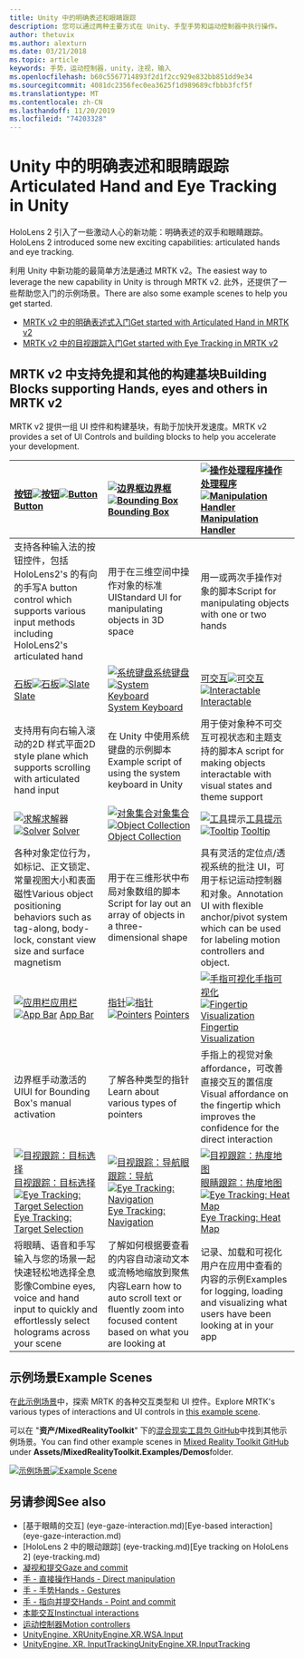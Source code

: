 ```yaml
---
title: Unity 中的明确表述和眼睛跟踪
description: 您可以通过两种主要方式在 Unity、手型手势和运动控制器中执行操作。
author: thetuvix
ms.author: alexturn
ms.date: 03/21/2018
ms.topic: article
keywords: 手势，运动控制器，unity，注视，输入
ms.openlocfilehash: b60c5567714893f2d1f2cc929e832bb851dd9e34
ms.sourcegitcommit: 4081dc2356fec0ea3625f1d989689cfbbb3fcf5f
ms.translationtype: MT
ms.contentlocale: zh-CN
ms.lasthandoff: 11/20/2019
ms.locfileid: "74203328"
---
```

# <a name="articulated-hand-and-eye-tracking-in-unity"></a><span data-ttu-id="ec250-104">Unity 中的明确表述和眼睛跟踪</span><span class="sxs-lookup"><span data-stu-id="ec250-104">Articulated Hand and Eye Tracking in Unity</span></span>

<span data-ttu-id="ec250-105">HoloLens 2 引入了一些激动人心的新功能：明确表述的双手和眼睛跟踪。</span><span class="sxs-lookup"><span data-stu-id="ec250-105">HoloLens 2 introduced some new exciting capabilities: articulated hands and eye tracking.</span></span>

<span data-ttu-id="ec250-106">利用 Unity 中新功能的最简单方法是通过 MRTK v2。</span><span class="sxs-lookup"><span data-stu-id="ec250-106">The easiest way to leverage the new capability in Unity is through MRTK v2.</span></span> <span data-ttu-id="ec250-107">此外，还提供了一些帮助您入门的示例场景。</span><span class="sxs-lookup"><span data-stu-id="ec250-107">There are also some example scenes to help you get started.</span></span> 

* [<span data-ttu-id="ec250-108">MRTK v2 中的明确表述式入门</span><span class="sxs-lookup"><span data-stu-id="ec250-108">Get started with Articulated Hand  in MRTK v2</span></span>](https://microsoft.github.io/MixedRealityToolkit-Unity/Documentation/Input/HandTracking.html)
* [<span data-ttu-id="ec250-109">MRTK v2 中的目视跟踪入门</span><span class="sxs-lookup"><span data-stu-id="ec250-109">Get started with Eye Tracking in MRTK v2</span></span>](https://microsoft.github.io/MixedRealityToolkit-Unity/Documentation/EyeTracking/EyeTracking_Main.html)


## <a name="building-blocks-supporting-hands-eyes-and-others-in-mrtk-v2"></a><span data-ttu-id="ec250-110">MRTK v2 中支持免提和其他的构建基块</span><span class="sxs-lookup"><span data-stu-id="ec250-110">Building Blocks supporting Hands, eyes and others in MRTK v2</span></span>

<span data-ttu-id="ec250-111">MRTK v2 提供一组 UI 控件和构建基块，有助于加快开发速度。</span><span class="sxs-lookup"><span data-stu-id="ec250-111">MRTK v2 provides a set of UI Controls and building blocks to help you accelerate your development.</span></span> 

|  <span data-ttu-id="ec250-112">[按钮![](images/MRTK_Button_Main.png)](https://microsoft.github.io/MixedRealityToolkit-Unity/Documentation/README_Button.html)[按钮](https://microsoft.github.io/MixedRealityToolkit-Unity/Documentation/README_Button.html)</span><span class="sxs-lookup"><span data-stu-id="ec250-112">[![Button](images/MRTK_Button_Main.png)](https://microsoft.github.io/MixedRealityToolkit-Unity/Documentation/README_Button.html) [Button](https://microsoft.github.io/MixedRealityToolkit-Unity/Documentation/README_Button.html)</span></span> | <span data-ttu-id="ec250-113">[![边界框](images/MRTK_BoundingBox_Main.png)](https://microsoft.github.io/MixedRealityToolkit-Unity/Documentation/README_BoundingBox.html)[边界框](https://microsoft.github.io/MixedRealityToolkit-Unity/Documentation/README_BoundingBox.html)</span><span class="sxs-lookup"><span data-stu-id="ec250-113">[![Bounding Box](images/MRTK_BoundingBox_Main.png)](https://microsoft.github.io/MixedRealityToolkit-Unity/Documentation/README_BoundingBox.html) [Bounding Box](https://microsoft.github.io/MixedRealityToolkit-Unity/Documentation/README_BoundingBox.html)</span></span> | <span data-ttu-id="ec250-114">[![操作处理程序](images/MRTK_Manipulation_Main.png)](https://microsoft.github.io/MixedRealityToolkit-Unity/Documentation/README_ManipulationHandler.html)[操作处理程序](https://microsoft.github.io/MixedRealityToolkit-Unity/Documentation/README_ManipulationHandler.html)</span><span class="sxs-lookup"><span data-stu-id="ec250-114">[![Manipulation Handler](images/MRTK_Manipulation_Main.png)](https://microsoft.github.io/MixedRealityToolkit-Unity/Documentation/README_ManipulationHandler.html) [Manipulation Handler](https://microsoft.github.io/MixedRealityToolkit-Unity/Documentation/README_ManipulationHandler.html)</span></span> |
|:--- | :--- | :--- |
| <span data-ttu-id="ec250-115">支持各种输入法的按钮控件，包括 HoloLens2's 的有向的手写</span><span class="sxs-lookup"><span data-stu-id="ec250-115">A button control which supports various input methods including HoloLens2's articulated hand</span></span> | <span data-ttu-id="ec250-116">用于在三维空间中操作对象的标准 UI</span><span class="sxs-lookup"><span data-stu-id="ec250-116">Standard UI for manipulating objects in 3D space</span></span> | <span data-ttu-id="ec250-117">用一或两次手操作对象的脚本</span><span class="sxs-lookup"><span data-stu-id="ec250-117">Script for manipulating objects with one or two hands</span></span> |
|  <span data-ttu-id="ec250-118">[石板![](images/MRTK_Slate_Main.png)](https://microsoft.github.io/MixedRealityToolkit-Unity/Documentation/README_Slate.html)[石板](https://microsoft.github.io/MixedRealityToolkit-Unity/Documentation/README_Slate.html)</span><span class="sxs-lookup"><span data-stu-id="ec250-118">[![Slate](images/MRTK_Slate_Main.png)](https://microsoft.github.io/MixedRealityToolkit-Unity/Documentation/README_Slate.html) [Slate](https://microsoft.github.io/MixedRealityToolkit-Unity/Documentation/README_Slate.html)</span></span> | <span data-ttu-id="ec250-119">[![系统键盘](images/MRTK_SystemKeyboard_Main.png)](https://microsoft.github.io/MixedRealityToolkit-Unity/Documentation/README_SystemKeyboard.html)[系统键盘](https://microsoft.github.io/MixedRealityToolkit-Unity/Documentation/README_SystemKeyboard.html)</span><span class="sxs-lookup"><span data-stu-id="ec250-119">[![System Keyboard](images/MRTK_SystemKeyboard_Main.png)](https://microsoft.github.io/MixedRealityToolkit-Unity/Documentation/README_SystemKeyboard.html) [System Keyboard](https://microsoft.github.io/MixedRealityToolkit-Unity/Documentation/README_SystemKeyboard.html)</span></span> | <span data-ttu-id="ec250-120">[可交互![](images/InteractableExamples.png)](https://microsoft.github.io/MixedRealityToolkit-Unity/Documentation/README_Interactable.html)[可交互](https://microsoft.github.io/MixedRealityToolkit-Unity/Documentation/README_Interactable.html)</span><span class="sxs-lookup"><span data-stu-id="ec250-120">[![Interactable](images/InteractableExamples.png)](https://microsoft.github.io/MixedRealityToolkit-Unity/Documentation/README_Interactable.html) [Interactable](https://microsoft.github.io/MixedRealityToolkit-Unity/Documentation/README_Interactable.html)</span></span> |
| <span data-ttu-id="ec250-121">支持用有向右输入滚动的2D 样式平面</span><span class="sxs-lookup"><span data-stu-id="ec250-121">2D style plane which supports scrolling with articulated hand input</span></span> | <span data-ttu-id="ec250-122">在 Unity 中使用系统键盘的示例脚本</span><span class="sxs-lookup"><span data-stu-id="ec250-122">Example script of using the system keyboard in Unity</span></span>  | <span data-ttu-id="ec250-123">用于使对象种不可交互可视状态和主题支持的脚本</span><span class="sxs-lookup"><span data-stu-id="ec250-123">A script for making objects interactable with visual states and theme support</span></span> |
|  <span data-ttu-id="ec250-124">[![求解](images/MRTK_Solver_Main.png)](https://microsoft.github.io/MixedRealityToolkit-Unity/Documentation/README_Solver.html)[求解](https://microsoft.github.io/MixedRealityToolkit-Unity/Documentation/README_Solver.html)器</span><span class="sxs-lookup"><span data-stu-id="ec250-124">[![Solver](images/MRTK_Solver_Main.png)](https://microsoft.github.io/MixedRealityToolkit-Unity/Documentation/README_Solver.html) [Solver](https://microsoft.github.io/MixedRealityToolkit-Unity/Documentation/README_Solver.html)</span></span> | <span data-ttu-id="ec250-125">[![对象集合](images/MRTK_ObjectCollection_Main.png)](https://microsoft.github.io/MixedRealityToolkit-Unity/Documentation/README_ManipulationHandler.html)[对象集合](https://microsoft.github.io/MixedRealityToolkit-Unity/Documentation/README_ManipulationHandler.html)</span><span class="sxs-lookup"><span data-stu-id="ec250-125">[![Object Collection](images/MRTK_ObjectCollection_Main.png)](https://microsoft.github.io/MixedRealityToolkit-Unity/Documentation/README_ManipulationHandler.html) [Object Collection](https://microsoft.github.io/MixedRealityToolkit-Unity/Documentation/README_ManipulationHandler.html)</span></span> | <span data-ttu-id="ec250-126">[![工具](images/MRTK_Tooltip_Main.png)](https://microsoft.github.io/MixedRealityToolkit-Unity/Documentation/README_Tooltip.html)提示[工具提示](https://microsoft.github.io/MixedRealityToolkit-Unity/Documentation/README_Tooltip.html)</span><span class="sxs-lookup"><span data-stu-id="ec250-126">[![Tooltip](images/MRTK_Tooltip_Main.png)](https://microsoft.github.io/MixedRealityToolkit-Unity/Documentation/README_Tooltip.html) [Tooltip](https://microsoft.github.io/MixedRealityToolkit-Unity/Documentation/README_Tooltip.html)</span></span> |
| <span data-ttu-id="ec250-127">各种对象定位行为，如标记、正文锁定、常量视图大小和表面磁性</span><span class="sxs-lookup"><span data-stu-id="ec250-127">Various object positioning behaviors such as tag-along, body-lock, constant view size and surface magnetism</span></span> | <span data-ttu-id="ec250-128">用于在三维形状中布局对象数组的脚本</span><span class="sxs-lookup"><span data-stu-id="ec250-128">Script for lay out an array of objects in a three-dimensional shape</span></span> | <span data-ttu-id="ec250-129">具有灵活的定位点/透视系统的批注 UI，可用于标记运动控制器和对象。</span><span class="sxs-lookup"><span data-stu-id="ec250-129">Annotation UI with flexible anchor/pivot system which can be used for labeling motion controllers and object.</span></span> |
|  <span data-ttu-id="ec250-130">[![应用栏](images/MRTK_AppBar_Main.png)](https://microsoft.github.io/MixedRealityToolkit-Unity/Documentation/README_AppBar.html)[应用栏](https://microsoft.github.io/MixedRealityToolkit-Unity/Documentation/README_AppBar.html)</span><span class="sxs-lookup"><span data-stu-id="ec250-130">[![App Bar](images/MRTK_AppBar_Main.png)](https://microsoft.github.io/MixedRealityToolkit-Unity/Documentation/README_AppBar.html) [App Bar](https://microsoft.github.io/MixedRealityToolkit-Unity/Documentation/README_AppBar.html)</span></span> | <span data-ttu-id="ec250-131">[指针![](images/MRTK_Pointer_Main.png)](https://microsoft.github.io/MixedRealityToolkit-Unity/Documentation/README_Pointers.html)[指针](https://microsoft.github.io/MixedRealityToolkit-Unity/Documentation/README_Pointers.html)</span><span class="sxs-lookup"><span data-stu-id="ec250-131">[![Pointers](images/MRTK_Pointer_Main.png)](https://microsoft.github.io/MixedRealityToolkit-Unity/Documentation/README_Pointers.html) [Pointers](https://microsoft.github.io/MixedRealityToolkit-Unity/Documentation/README_Pointers.html)</span></span> | <span data-ttu-id="ec250-132">[![手指可视化](images/MRTK_FingertipVisualization_Main.png)](https://microsoft.github.io/MixedRealityToolkit-Unity/Documentation/README_FingertipVisualization.html)[手指可视化](https://microsoft.github.io/MixedRealityToolkit-Unity/Documentation/README_FingertipVisualization.html)</span><span class="sxs-lookup"><span data-stu-id="ec250-132">[![Fingertip Visualization](images/MRTK_FingertipVisualization_Main.png)](https://microsoft.github.io/MixedRealityToolkit-Unity/Documentation/README_FingertipVisualization.html) [Fingertip Visualization](https://microsoft.github.io/MixedRealityToolkit-Unity/Documentation/README_FingertipVisualization.html)</span></span> |
| <span data-ttu-id="ec250-133">边界框手动激活的 UI</span><span class="sxs-lookup"><span data-stu-id="ec250-133">UI for Bounding Box's manual activation</span></span> | <span data-ttu-id="ec250-134">了解各种类型的指针</span><span class="sxs-lookup"><span data-stu-id="ec250-134">Learn about various types of pointers</span></span> | <span data-ttu-id="ec250-135">手指上的视觉对象 affordance，可改善直接交互的置信度</span><span class="sxs-lookup"><span data-stu-id="ec250-135">Visual affordance on the fingertip which improves the confidence for the direct interaction</span></span> |
|  <span data-ttu-id="ec250-136">[![目视跟踪：目标选择](images/mrtk_et_targetselect.png)](https://microsoft.github.io/MixedRealityToolkit-Unity/Documentation/EyeTracking/EyeTracking_TargetSelection.html)[目视跟踪：目标选择](https://microsoft.github.io/MixedRealityToolkit-Unity/Documentation/EyeTracking/EyeTracking_TargetSelection.html)</span><span class="sxs-lookup"><span data-stu-id="ec250-136">[![Eye Tracking: Target Selection](images/mrtk_et_targetselect.png)](https://microsoft.github.io/MixedRealityToolkit-Unity/Documentation/EyeTracking/EyeTracking_TargetSelection.html) [Eye Tracking: Target Selection](https://microsoft.github.io/MixedRealityToolkit-Unity/Documentation/EyeTracking/EyeTracking_TargetSelection.html)</span></span> | <span data-ttu-id="ec250-137">[![目视跟踪：导航](images/mrtk_et_navigation.png)](https://microsoft.github.io/MixedRealityToolkit-Unity/Documentation/EyeTracking/EyeTracking_Navigation.html)[眼跟踪：导航](https://microsoft.github.io/MixedRealityToolkit-Unity/Documentation/EyeTracking/EyeTracking_Navigation.html)</span><span class="sxs-lookup"><span data-stu-id="ec250-137">[![Eye Tracking: Navigation](images/mrtk_et_navigation.png)](https://microsoft.github.io/MixedRealityToolkit-Unity/Documentation/EyeTracking/EyeTracking_Navigation.html) [Eye Tracking: Navigation](https://microsoft.github.io/MixedRealityToolkit-Unity/Documentation/EyeTracking/EyeTracking_Navigation.html)</span></span> | <span data-ttu-id="ec250-138">[![目视跟踪：热度地图](images/mrtk_et_heatmaps.png)](https://microsoft.github.io/MixedRealityToolkit-Unity/Documentation/EyeTracking/EyeTracking_Visualization.html)[眼睛跟踪：热度地图](https://microsoft.github.io/MixedRealityToolkit-Unity/Documentation/EyeTracking/EyeTracking_Visualization.html)</span><span class="sxs-lookup"><span data-stu-id="ec250-138">[![Eye Tracking: Heat Map](images/mrtk_et_heatmaps.png)](https://microsoft.github.io/MixedRealityToolkit-Unity/Documentation/EyeTracking/EyeTracking_Visualization.html) [Eye Tracking: Heat Map](https://microsoft.github.io/MixedRealityToolkit-Unity/Documentation/EyeTracking/EyeTracking_Visualization.html)</span></span> |
| <span data-ttu-id="ec250-139">将眼睛、语音和手写输入与您的场景一起快速轻松地选择全息影像</span><span class="sxs-lookup"><span data-stu-id="ec250-139">Combine eyes, voice and hand input to quickly and effortlessly select holograms across your scene</span></span> | <span data-ttu-id="ec250-140">了解如何根据要查看的内容自动滚动文本或流畅地缩放到聚焦内容</span><span class="sxs-lookup"><span data-stu-id="ec250-140">Learn how to auto scroll text or fluently zoom into focused content based on what you are looking at</span></span>| <span data-ttu-id="ec250-141">记录、加载和可视化用户在应用中查看的内容的示例</span><span class="sxs-lookup"><span data-stu-id="ec250-141">Examples for logging, loading and visualizing what users have been looking at in your app</span></span> |

## <a name="example-scenes"></a><span data-ttu-id="ec250-142">示例场景</span><span class="sxs-lookup"><span data-stu-id="ec250-142">Example Scenes</span></span>
<span data-ttu-id="ec250-143">在[此示例场景](https://microsoft.github.io/MixedRealityToolkit-Unity/Documentation/README_HandInteractionExamples.html)中，探索 MRTK 的各种交互类型和 UI 控件。</span><span class="sxs-lookup"><span data-stu-id="ec250-143">Explore MRTK's various types of interactions and UI controls in [this example scene](https://microsoft.github.io/MixedRealityToolkit-Unity/Documentation/README_HandInteractionExamples.html).</span></span>

<span data-ttu-id="ec250-144">可以在 "**资产/MixedRealityToolkit**" 下的[混合现实工具包 GitHub](https://github.com/Microsoft/MixedRealityToolkit-Unity)中找到其他示例场景。</span><span class="sxs-lookup"><span data-stu-id="ec250-144">You can find  other example scenes in [Mixed Reality Toolkit GitHub](https://github.com/Microsoft/MixedRealityToolkit-Unity) under **Assets/MixedRealityToolkit.Examples/Demos**folder.</span></span>

<span data-ttu-id="ec250-145">[![示例场景](images/MRTK_Examples.png)](https://microsoft.github.io/MixedRealityToolkit-Unity/Documentation/README_HandInteractionExamples.html)</span><span class="sxs-lookup"><span data-stu-id="ec250-145">[![Example Scene](images/MRTK_Examples.png)](https://microsoft.github.io/MixedRealityToolkit-Unity/Documentation/README_HandInteractionExamples.html)</span></span>

## <a name="see-also"></a><span data-ttu-id="ec250-146">另请参阅</span><span class="sxs-lookup"><span data-stu-id="ec250-146">See also</span></span>

* <span data-ttu-id="ec250-147">[基于眼睛的交互] (eye-gaze-interaction.md)</span><span class="sxs-lookup"><span data-stu-id="ec250-147">[Eye-based interaction] (eye-gaze-interaction.md)</span></span>
* <span data-ttu-id="ec250-148">[HoloLens 2 中的眼动跟踪] (eye-tracking.md)</span><span class="sxs-lookup"><span data-stu-id="ec250-148">[Eye tracking on HoloLens 2] (eye-tracking.md)</span></span>
* [<span data-ttu-id="ec250-149">凝视和提交</span><span class="sxs-lookup"><span data-stu-id="ec250-149">Gaze and commit</span></span>](gaze-and-commit.md)
* [<span data-ttu-id="ec250-150">手 - 直接操作</span><span class="sxs-lookup"><span data-stu-id="ec250-150">Hands - Direct manipulation</span></span>](direct-manipulation.md)
* [<span data-ttu-id="ec250-151">手 - 手势</span><span class="sxs-lookup"><span data-stu-id="ec250-151">Hands - Gestures</span></span>](gaze-and-commit.md#composite-gestures)
* [<span data-ttu-id="ec250-152">手 - 指向并提交</span><span class="sxs-lookup"><span data-stu-id="ec250-152">Hands - Point and commit</span></span>](point-and-commit.md)
* [<span data-ttu-id="ec250-153">本能交互</span><span class="sxs-lookup"><span data-stu-id="ec250-153">Instinctual interactions</span></span>](interaction-fundamentals.md)
* [<span data-ttu-id="ec250-154">运动控制器</span><span class="sxs-lookup"><span data-stu-id="ec250-154">Motion controllers</span></span>](motion-controllers.md)
* [<span data-ttu-id="ec250-155">UnityEngine. XR</span><span class="sxs-lookup"><span data-stu-id="ec250-155">UnityEngine.XR.WSA.Input</span></span>](https://docs.unity3d.com/ScriptReference/XR.WSA.Input.InteractionManager.html)
* [<span data-ttu-id="ec250-156">UnityEngine. XR. InputTracking</span><span class="sxs-lookup"><span data-stu-id="ec250-156">UnityEngine.XR.InputTracking</span></span>](https://docs.unity3d.com/ScriptReference/XR.InputTracking.html)
